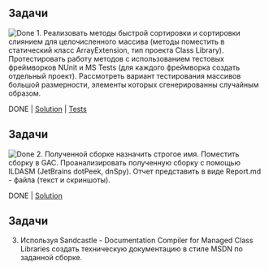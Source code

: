 ## Задачи

![Done](http://s1.iconbird.com/ico/0512/C9d/w24h241337874507check.png) 1. Реализовать методы быстрой сортировки и сортировки слиянием для целочисленного массива (методы поместить в статический класс ArrayExtension, тип проекта Class Library). Протестировать работу методов с использованием тестовых фреймворков NUnit и MS Tests (для каждого фреймворка создать отдельный проект). Рассмотреть вариант тестирования массивов большой размерности, элементы которых сгенерированны случайным образом.

DONE | [Solution](https://github.com/ValeriaDaukshis/ASP.NET/blob/master/NET.Autumn.2019.Daukshis.01/ArraySortings/ArrayExtension.cs) | [Tests](https://github.com/ValeriaDaukshis/ASP.NET/tree/master/NET.Autumn.2019.Daukshis.01/Day1Solutions)

## Задачи

![Done](http://s1.iconbird.com/ico/0512/C9d/w24h241337874507check.png) 2. Полученной сборке назначить строгое имя. Поместить сборку в GAC. Проанализировать полученную сборку с помощью ILDASM (JetBrains dotPeek, dnSpy). Отчет представить в виде Report.md - файла (текст и скриншоты).

DONE | [Solution](https://github.com/ValeriaDaukshis/ASP.NET/blob/master/NET.Autumn.2019.Daukshis.01/REPORT.md)

## Задачи

3. Используя Sandcastle - Documentation Compiler for Managed Class Libraries создать техническую документацию в стиле MSDN по заданной сборке.

